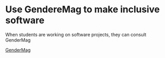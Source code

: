 # Use GendereMag to make inclusive software

When students are working on software projects, they can consult GenderMag

[GenderMag](https://gendermag.org/) 
